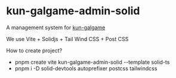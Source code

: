 # kun-galgame-admin-solid

A management system for [kun-galgame](https://github.com/KUN1007/kun-galgame-vue)

We use Vite + Solidjs + Tail Wind CSS + Post CSS

How to create project?
 * pnpm create vite kun-galgame-admin-solid --template solid-ts
 * pnpm i -D solid-devtools autoprefixer postcss tailwindcss